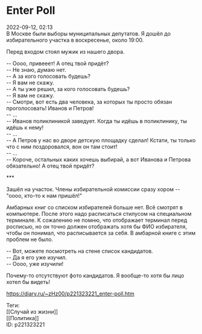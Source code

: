 Enter Poll
===========

   
 2022-09-12, 02:13   
  В Москве были выборы муниципальных депутатов. Я дошёл до избирательного участка в воскресенье, около 19:00.   
   
 Перед входом стоял мужик из нашего двора.   
   
 -- Оооо, привееет! А отец твой придёт?   
 -- Не знаю, думаю нет.   
 -- А за кого голосовать будешь?   
 -- Я вам не скажу.   
 -- А ты уже решил, за кого голосовать будешь?   
 -- Я вам не скажу.   
 -- Смотри, вот есть два человека, за которых ты просто обязан проголосовать! Иванов и Петров!   
 -- ...   
 -- Иванов поликлиникой заведует. Когда ты идёшь в поликлинику, ты идёшь к нему!   
 -- ...   
 -- А Петров у нас во дворе детскую площадку сделал! Кстати, ты только что с ним поздоровался, вон он там стоит!   
 -- ...   
 -- Короче, остальных каких хочешь выбирай, а вот Иванова и Петрова обязательно! А отец твой придёт?   
   
 \*\*\*   
   
 Зашёл на участок. Члены избирательной комиссии сразу хором -- "оооо, кто-то к нам пришёл!"   
   
 Амбарных книг со списком избирателей больше нет. Всё смотрят в компьютере. После этого надо расписаться стилусом на специальном терминале. К сожалению не помню, что отображает терминал перед росписью, но он точно должен отображать хотя бы ФИО избирателя, чтобы он понимал, что расписывается за себя. В амбарной книге с этим проблем не было.   
   
 -- Вот, можете посмотреть на стене список кандидатов.   
 -- Да я его уже изучил.   
 -- Оооо, уже изучили!   
   
 Почему-то отсутствуют фото кандидатов. Я вообще-то хотя бы лицо хотел бы видеть!   
    
 <https://diary.ru/~zHz00/p221323221_enter-poll.htm>   
   
 Теги:   
 [[Случай из жизни]]   
 [[Политика]]   
 ID: p221323221